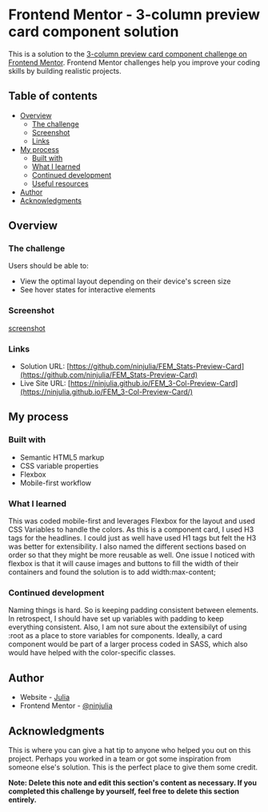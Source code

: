 # Frontend Mentor - 3-column preview card component solution

This is a solution to the [3-column preview card component challenge on Frontend Mentor](https://www.frontendmentor.io/challenges/3column-preview-card-component-pH92eAR2-). Frontend Mentor challenges help you improve your coding skills by building realistic projects. 

## Table of contents

- [Overview](#overview)
  - [The challenge](#the-challenge)
  - [Screenshot](#screenshot)
  - [Links](#links)
- [My process](#my-process)
  - [Built with](#built-with)
  - [What I learned](#what-i-learned)
  - [Continued development](#continued-development)
  - [Useful resources](#useful-resources)
- [Author](#author)
- [Acknowledgments](#acknowledgments)

## Overview

### The challenge

Users should be able to:

- View the optimal layout depending on their device's screen size
- See hover states for interactive elements

### Screenshot

[screenshot](https://ninjulia.github.io/FEM_3-Col-Preview-Card/screenshot.png)

### Links

- Solution URL: [https://github.com/ninjulia/FEM_Stats-Preview-Card](https://github.com/ninjulia/FEM_Stats-Preview-Card)
- Live Site URL: [https://ninjulia.github.io/FEM_3-Col-Preview-Card](https://ninjulia.github.io/FEM_3-Col-Preview-Card/)

## My process

### Built with

- Semantic HTML5 markup
- CSS variable properties
- Flexbox
- Mobile-first workflow

### What I learned

This was coded mobile-first and leverages Flexbox for the layout and used CSS Variables to handle the colors.  As this is a component card, I used H3 tags for the headlines. I could just as well have used H1 tags but felt the H3 was better for extensibility. I also named the different sections based on order so that they might be more reusable as well.  One issue I noticed with flexbox is that it will cause images and buttons to fill the width of their containers and found the solution is to add width:max-content;  

### Continued development

Naming things is hard.  So is keeping padding consistent between elements. In retrospect, I should have set up variables with padding to keep everything consistent. Also, I am not sure about the extensibilyt of using :root as a place to store variables for components.  Ideally, a card component would be part of a larger process coded in SASS, which also would have helped with the color-specific classes.  

## Author

- Website - [Julia](https://www.becausejulia.com)
- Frontend Mentor - [@ninjulia](https://www.frontendmentor.io/profile/ninjulia)

## Acknowledgments

This is where you can give a hat tip to anyone who helped you out on this project. Perhaps you worked in a team or got some inspiration from someone else's solution. This is the perfect place to give them some credit.

**Note: Delete this note and edit this section's content as necessary. If you completed this challenge by yourself, feel free to delete this section entirely.**
